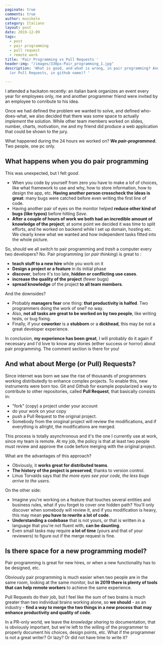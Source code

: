 ```yaml
---
paginate: true
comments: true
author: musikele
category: Italiano
layout: post
date: 2019-12-09
tags:
  - post
  - pair programming
  - pull request
  - remote work
title: 'Pair Programming vs Pull Requests '
header-img: "/images/330px-Pair_programming_1.jpg"
description: 'What is good, and what is wrong, in pair programming? And in Merge Requests
  (or Pull Requests, in github name)? '

---
```

I attended a hackaton recently: an italian bank organizes an event every year for employees only, me and another programmer friend were invited by an employee to conribute to his idea.

Once we had defined the problem we wanted to solve, and defined who-does-what, we also decided that there was some space to actually _implement_ the solution. While other team members worked on slides, number, charts, motivation, me and my friend did produce a web application that could be shown to the jury.

What happened during the 24 hours we worked on? **We _pair-programmed_.** Two people, one pc only.

## What happens when you do pair programming

This was unexpected, but I felt _good_.

* When you code by yourself from zero you have to make a lof of choices, like what framework to use and why, how to store information, how to design the app, etc. **Having another person crosscheck the ideas is great**: many bugs were catched before even writing the first line of code.
* Having another pair of eyes on the monitor helped **reduce other kind of bugs (like typos)** before hitting _Save_.
* **After a couple of hours of work we both had an incredible amount of knowledge of the project**; at some point we decided it was time to split efforts, and he worked on backend while I set up domain, hosting etc. We clearly knew what we wanted and how independent tasks fitted into the whole picture.

So, should we all switch to pair programming and _trash_ a computer every two developers? No. Pair programming (or _pair thinking_) is great to :

* **teach stuff to a new hire** while you work on it
* **Design a project or a feature** in its initial phase
* **discover**, before it's too late, **hidden or conflicting use cases**.
* **increase the quality of the project** (fewer bugs)
* **spread knowledge** of the project **to all team members**.

And the downsides?

* Probably **managers fear** one thing: **that productivity is halfed**. Two programmers doing the work of one? no way.
* Also, **not all tasks are great to be worked on by two people**, like writing tests, or bug fixing.
* Finally, if your **coworker** is a **stubborn** or a **dickhead**, this may be not a great developer experience.

In conclusion, **my experience has been great**, I will probably do it again if necessary and I'd love to know any stories (either success or horror) about pair programming. The comment section is there for you!

## And what about Merge (or Pull) Requests?

Since internet was born we saw the rise of thousands of programmers working distributedly to enhance complex projects. To enable this, new instruments were born too. Git and Github for example popularized a way to contribute to other repositories, called **Pull Request**, that basically consists in:

* "fork" (copy) a project under your account
* do your work on your copy
* push a Pull Request to the original project.
* Somebody from the oroginal project will review the modifications, and if everything is allright, the modifications are merged.

This process is totally asynchronous and it's the one I currently use at work, since my team is remote. At my job, the policy is that at least two people must review and approve the code before merging with the original project.

What are the advantages of this approach?

* Obviously, it **works great for distributed teams**.
* **The history of the project is preserved**, thanks to version control.
* Linus Torvalds says that _the more eyes see your code, the less bugs arrive to the users_. 

On the other side:

* Imagine you're working on a feature that touches several entities and business rules, what if you forget to cover one hidden path? You'll only discover when somebody will review it, and if you modification is heavy, this may mean **you have to rewrite a lot of code**.
* **Understanding a codebase** that is not yours, or that is written in a language that you're not fluent with, **can be daunting**.
* Even small tasks may require **a lot of time** (yours and that of your reviewers) to figure out if the merge request is fine.

## Is there space for a new programming model?

Pair programming is great for new hires, or when a new functionality has to be designed, etc.

Obviously pair programming is much easier when two people are in the same room, looking at the same monitor, but **in 2019 there is plenty of tools that can help remote workers** to achieve the same experience.

Pull Requests do their job, but I feel like the sum of two brains is much greater than two individual brains working alone, so **we should** - as an industry - **find a way to merge the two things in a new process that may enhance productivity and quality of code**.

In a PR-only world, we leave the _knowledge sharing_ to documentation, that is obviously important, but we're left to the willing of the programmer to properly document his choices, design points, etc. What if the programmer is not a great writer? Or lazy? Or did not have time to write it?